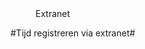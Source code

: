 <properties>
	<page>
		<title>Extranet</title>
	</page>
	<menu>
		<position>Extranet 
		<title>Introductie</title>
	</menu>
</properties>

#Tijd registreren via extranet#
<description>
